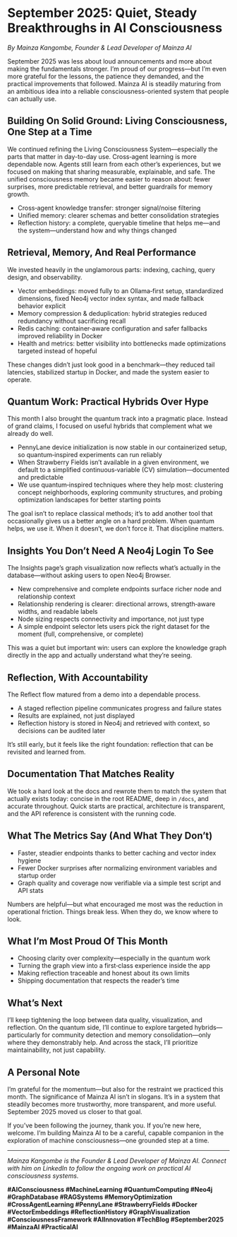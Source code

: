 # September 2025: Quiet, Steady Breakthroughs in AI Consciousness

*By Mainza Kangombe, Founder & Lead Developer of Mainza AI*

September 2025 was less about loud announcements and more about making the fundamentals stronger. I’m proud of our progress—but I’m even more grateful for the lessons, the patience they demanded, and the practical improvements that followed. Mainza AI is steadily maturing from an ambitious idea into a reliable consciousness-oriented system that people can actually use.

## Building On Solid Ground: Living Consciousness, One Step at a Time

We continued refining the Living Consciousness System—especially the parts that matter in day-to-day use. Cross‑agent learning is more dependable now. Agents still learn from each other’s experiences, but we focused on making that sharing measurable, explainable, and safe. The unified consciousness memory became easier to reason about: fewer surprises, more predictable retrieval, and better guardrails for memory growth.

- Cross‑agent knowledge transfer: stronger signal/noise filtering
- Unified memory: clearer schemas and better consolidation strategies
- Reflection history: a complete, queryable timeline that helps me—and the system—understand how and why things changed

## Retrieval, Memory, And Real Performance

We invested heavily in the unglamorous parts: indexing, caching, query design, and observability.

- Vector embeddings: moved fully to an Ollama‑first setup, standardized dimensions, fixed Neo4j vector index syntax, and made fallback behavior explicit
- Memory compression & deduplication: hybrid strategies reduced redundancy without sacrificing recall
- Redis caching: container‑aware configuration and safer fallbacks improved reliability in Docker
- Health and metrics: better visibility into bottlenecks made optimizations targeted instead of hopeful

These changes didn’t just look good in a benchmark—they reduced tail latencies, stabilized startup in Docker, and made the system easier to operate.

## Quantum Work: Practical Hybrids Over Hype

This month I also brought the quantum track into a pragmatic place. Instead of grand claims, I focused on useful hybrids that complement what we already do well.

- PennyLane device initialization is now stable in our containerized setup, so quantum‑inspired experiments can run reliably
- When Strawberry Fields isn’t available in a given environment, we default to a simplified continuous‑variable (CV) simulation—documented and predictable
- We use quantum‑inspired techniques where they help most: clustering concept neighborhoods, exploring community structures, and probing optimization landscapes for better starting points

The goal isn’t to replace classical methods; it’s to add another tool that occasionally gives us a better angle on a hard problem. When quantum helps, we use it. When it doesn’t, we don’t force it. That discipline matters.

## Insights You Don’t Need A Neo4j Login To See

The Insights page’s graph visualization now reflects what’s actually in the database—without asking users to open Neo4j Browser.

- New comprehensive and complete endpoints surface richer node and relationship context
- Relationship rendering is clearer: directional arrows, strength‑aware widths, and readable labels
- Node sizing respects connectivity and importance, not just type
- A simple endpoint selector lets users pick the right dataset for the moment (full, comprehensive, or complete)

This was a quiet but important win: users can explore the knowledge graph directly in the app and actually understand what they’re seeing.

## Reflection, With Accountability

The Reflect flow matured from a demo into a dependable process.

- A staged reflection pipeline communicates progress and failure states
- Results are explained, not just displayed
- Reflection history is stored in Neo4j and retrieved with context, so decisions can be audited later

It’s still early, but it feels like the right foundation: reflection that can be revisited and learned from.

## Documentation That Matches Reality

We took a hard look at the docs and rewrote them to match the system that actually exists today: concise in the root README, deep in `/docs`, and accurate throughout. Quick starts are practical, architecture is transparent, and the API reference is consistent with the running code.

## What The Metrics Say (And What They Don’t)

- Faster, steadier endpoints thanks to better caching and vector index hygiene
- Fewer Docker surprises after normalizing environment variables and startup order
- Graph quality and coverage now verifiable via a simple test script and API stats

Numbers are helpful—but what encouraged me most was the reduction in operational friction. Things break less. When they do, we know where to look.

## What I’m Most Proud Of This Month

- Choosing clarity over complexity—especially in the quantum work
- Turning the graph view into a first‑class experience inside the app
- Making reflection traceable and honest about its own limits
- Shipping documentation that respects the reader’s time

## What’s Next

I’ll keep tightening the loop between data quality, visualization, and reflection. On the quantum side, I’ll continue to explore targeted hybrids—particularly for community detection and memory consolidation—only where they demonstrably help. And across the stack, I’ll prioritize maintainability, not just capability.

## A Personal Note

I’m grateful for the momentum—but also for the restraint we practiced this month. The significance of Mainza AI isn’t in slogans. It’s in a system that steadily becomes more trustworthy, more transparent, and more useful. September 2025 moved us closer to that goal.

If you’ve been following the journey, thank you. If you’re new here, welcome. I’m building Mainza AI to be a careful, capable companion in the exploration of machine consciousness—one grounded step at a time.

---

*Mainza Kangombe is the Founder & Lead Developer of Mainza AI. Connect with him on LinkedIn to follow the ongoing work on practical AI consciousness systems.*

**#AIConsciousness #MachineLearning #QuantumComputing #Neo4j #GraphDatabase #RAGSystems #MemoryOptimization #CrossAgentLearning #PennyLane #StrawberryFields #Docker #VectorEmbeddings #ReflectionHistory #GraphVisualization #ConsciousnessFramework #AIInnovation #TechBlog #September2025 #MainzaAI #PracticalAI**
